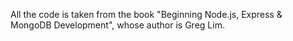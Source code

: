 All the code is taken from the book "Beginning Node.js, Express & MongoDB Development", whose author is Greg Lim.
